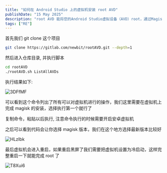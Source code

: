 ```yaml
---
title: "如何在 Android Studio 上的虚拟机安装 root AVD"
publishDate: "15 May 2025"
description: "root AVD 能将您的Android Studio虚拟设备（AVD）root，通过Magisk（稳定版、测试版或预览版）"
tags: ["RE"]
---
```


首先我们 git clone 这个项目

```bash
git clone https://gitlab.com/newbit/rootAVD.git --depth=1
```

然后进入仓库目录, 并执行脚本

```bash
cd rootAVD
./rootAVD.sh ListAllAVDs
```

执行结果如下:

![3DFfMF](https://picture-1303128679.cos.ap-shanghai.myqcloud.com/uPic/3DFfMF.png)

可以看到这个命令列出了所有可以对虚拟机进行的操作，我们这里需要在虚拟机上完成 magisk 的安装，选择执行第一个就行了

复制命令，粘贴以后执行, 注意命令执行的时候需要开启安卓虚拟机

之后可以看到代码会让你选择 magisk 版本，我们在这个地方选择最新版本比较好

![HLzIbk](https://picture-1303128679.cos.ap-shanghai.myqcloud.com/uPic/HLzIbk.png)

最后虚拟机会进入重启，如果重启黑屏了我们需要把虚拟机设置为冷启动，这样完整重启一下就能完成 root 了

![T8Xui6](https://picture-1303128679.cos.ap-shanghai.myqcloud.com/uPic/T8Xui6.png)
